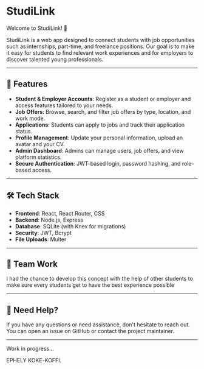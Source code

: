 # StudiLink

Welcome to StudiLink! 👋

StudiLink is a web app designed to connect students with job opportunities such as internships, part-time, and freelance positions. Our goal is to make it easy for students to find relevant work experiences and for employers to discover talented young professionals.

---

## 🚀 Features

- **Student & Employer Accounts**: Register as a student or employer and access features tailored to your needs.
- **Job Offers**: Browse, search, and filter job offers by type, location, and work mode.
- **Applications**: Students can apply to jobs and track their application status.
- **Profile Management**: Update your personal information, upload an avatar and your CV.
- **Admin Dashboard**: Admins can manage users, job offers, and view platform statistics.
- **Secure Authentication**: JWT-based login, password hashing, and role-based access.

---

## 🛠️ Tech Stack

- **Frontend**: React, React Router, CSS
- **Backend**: Node.js, Express
- **Database**: SQLite (with Knex for migrations)
- **Security**: JWT, Bcrypt
- **File Uploads**: Multer

---

## 🤝 Team Work

I had the chance to develop this concept with the help of other students to make sure every students get to have the best experience possible

---

## 💬 Need Help?

If you have any questions or need assistance, don't hesitate to reach out. You can open an issue on GitHub or contact the project maintainer.

---

Work in progress...

EPHELY KOKE-KOFFI.
